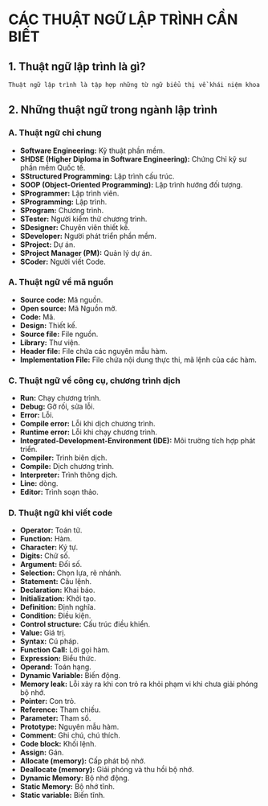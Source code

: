 # CÁC THUẬT NGỮ LẬP TRÌNH CẦN BIẾT

## 1. Thuật ngữ lập trình là gì?

```md
Thuật ngữ lập trình là tập hợp những từ ngữ biểu thị về khái niệm khoa học, công nghệ. Thông thường, chúng sẽ được sử dụng trong các lĩnh vực về lập trình và biểu thị chính xác về khái niệm chuyên môn.
```

## 2. Những thuật ngữ trong ngành lập trình

### A. Thuật ngữ chỉ chung
- **Software Engineering:** Kỹ thuật phần mềm.
- **SHDSE (Higher Diploma in Software Engineering):** Chứng Chỉ kỹ sư phần mềm Quốc tế.
- **SStructured Programming:** Lập trình cấu trúc.
- **SOOP (Object-Oriented Programming):** Lập trình hướng đối tượng.
- **SProgrammer:** Lập trình viên.
- **SProgramming:** Lập trình.
- **SProgram:** Chương trình.
- **STester:** Người kiểm thử chương trình.
- **SDesigner:** Chuyên viên thiết kế.
- **SDeveloper:** Người phát triển phần mềm.
- **SProject:** Dự án.
- **SProject Manager (PM):** Quản lý dự án.
- **SCoder:** Người viết Code.

### A. Thuật ngữ về mã nguồn
- **Source code:** Mã nguồn.
- **Open source:** Mã Nguồn mở.
- **Code:** Mã.
- **Design:** Thiết kế.
- **Source file:** File nguồn.
- **Library:** Thư viện.
- **Header file:** File chứa các nguyên mẫu hàm.
- **Implementation File:** File chứa nội dung thực thi, mã lệnh của các hàm.

### C. Thuật ngữ về công cụ, chương trình dịch
- **Run:** Chạy chương trình.
- **Debug:** Gỡ rối, sửa lỗi.
- **Error:** Lỗi.
- **Compile error:** Lỗi khi dịch chương trình.
- **Runtime error:** Lỗi khi chạy chương trình.
- **Integrated-Development-Environment (IDE):** Môi trường tích hợp phát triển.
- **Compiler:** Trình biên dịch.
- **Compile:** Dịch chương trình.
- **Interpreter:** Trình thông dịch.
- **Line:** dòng.
- **Editor:** Trình soạn thảo.

### D. Thuật ngữ khi viết code
- **Operator:** Toán tử.
- **Function:** Hàm.
- **Character:** Ký tự.
- **Digits:** Chữ số.
- **Argument:** Đối số.
- **Selection:** Chọn lựa, rẽ nhánh.
- **Statement:** Câu lệnh.
- **Declaration:** Khai báo.
- **Initialization:** Khởi tạo.
- **Definition:** Định nghĩa.
- **Condition:** Điều kiện.
- **Control structure:** Cấu trúc điều khiển.
- **Value:** Giá trị.
- **Syntax:** Cú pháp.
- **Function Call:** Lời gọi hàm.
- **Expression:** Biểu thức.
- **Operand:** Toán hạng.
- **Dynamic Variable:** Biến động.
- **Memory leak:** Lỗi xảy ra khi con trỏ ra khỏi phạm vi khi chưa giải phóng bộ nhớ.
- **Pointer:** Con trỏ.
- **Reference:** Tham chiếu.
- **Parameter:** Tham số.
- **Prototype:** Nguyên mẫu hàm.
- **Comment:** Ghi chú, chú thích.
- **Code block:** Khối lệnh.
- **Assign:** Gán.
- **Allocate (memory):** Cấp phát bộ nhớ.
- **Deallocate (memory):** Giải phóng và thu hồi bộ nhớ.
- **Dynamic Memory:** Bộ nhớ động.
- **Static Memory:** Bộ nhớ tĩnh.
- **Static variable:** Biến tĩnh.
